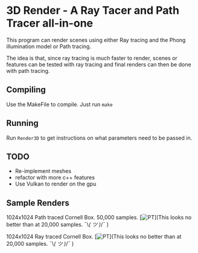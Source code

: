 3D Render - A Ray Tacer and Path Tracer all-in-one
===
This program can render scenes using either Ray tracing and the Phong illumination model or Path tracing.

The idea is that, since ray tracing is much faster to render, scenes or features can be tested with ray tracing and final renders can then be done with path tracing.

Compiling
---
Use the MakeFile to compile.
Just run `make`

Running
---
 Run `Render3D` to get instructions on what parameters need to be passed in.

TODO
---
- Re-implement meshes
- refactor with more c++ features
- Use Vulkan to render on the gpu

Sample Renders
---

1024x1024 Path traced Cornell Box. 50,000 samples.
[![PT](https://github.com/SilviuDraghici/Render3D/tree/master/output/Cornell_Box_50k.png)](This looks no better than at 20,000 samples. ¯\\_( ツ )_/¯ )

1024x1024 Ray traced Cornell Box. 
[![PT](https://github.com/SilviuDraghici/Render3D/tree/master/output/Cornell_Box_rt.png)](This looks no better than at 20,000 samples. ¯\\_( ツ )_/¯ )


